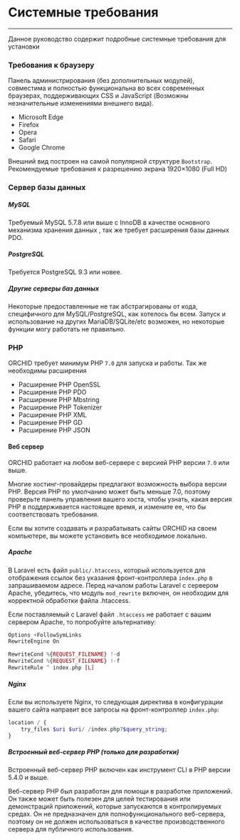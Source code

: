 # Системные требования
----------

Данное руководство содержит подробные системные требования для установки 


### Требования к браузеру

Панель администрирования (без дополнительных модулей),
совместима и полностью функциональна во всех современных браузерах,
поддерживающих CSS и JavaScript (Возможны незначительные изменениями внешнего вида).

- Microsoft Edge
- Firefox
- Opera
- Safari
- Google Chrome

Внешний вид построен на самой популярной структуре `Bootstrap`. Рекомендуемые требования к разрешению экрана 1920×1080 (Full HD)


### Сервер базы данных

##### MySQL

Требуемый MySQL 5.7.8 или выше с InnoDB в качестве основного механизма хранения данных
, так же требует расширения базы данных PDO.

##### PostgreSQL
Требуется PostgreSQL 9.3 или новее.

##### Другие серверы баз данных
Некоторые предоставленные не так абстрагированы от кода, специфичного для MySQL/PostgreSQL,
как хотелось бы всем. Запуск и использование на других MariaDB/SQLite/etc возможен, но некоторые функции
могу работать не правильно.


### PHP

ORCHID требует минимум PHP `7.0` для запуска и работы. Так же необходимы расширения

- Расширение PHP OpenSSL
- Расширение PHP PDO
- Расширение PHP Mbstring
- Расширение PHP Tokenizer
- Расширение PHP XML
- Расширение PHP GD
- Расширение PHP JSON


#### Веб сервер

ORCHID работает на любом веб-сервере с версией PHP версии `7.0` или выше.

Многие хостинг-провайдеры предлагают возможность выбора версии PHP. 
Версия PHP по умолчанию может быть меньше 7.0, поэтому проверьте панель управления вашего хоста, 
чтобы узнать, какая версия PHP в поддерживается настоящее время, и измените ее, что бы соответствовать требования.

Если вы хотите создавать и разрабатывать сайты ORCHID на своем компьютере, вы можете установить все необходимое локально.


##### Apache
     
В Laravel есть файл `public/.htaccess`, который используется для отображения ссылок без указания 
фронт-контроллера `index.php` в запрашиваемом адресе. 
Перед началом работы Laravel с сервером Apache, убедитесь, что модуль `mod_rewrite` включен, 
он необходим для корректной обработки файла .htaccess.
     
Если поставляемый с Laravel файл `.htaccess` не работает с вашим сервером Apache, то попробуйте альтернативу:

```php
Options +FollowSymLinks
RewriteEngine On

RewriteCond %{REQUEST_FILENAME} !-d
RewriteCond %{REQUEST_FILENAME} !-f
RewriteRule ^ index.php [L]
```


##### Nginx

Если вы используете Nginx, то следующая директива в конфигурации вашего сайта 
направит все запросы на фронт-контроллер `index.php`:

```php
location / {
    try_files $uri $uri/ /index.php?$query_string;
}
```


##### Встроенный веб-сервер PHP (только для разработки)

Встроенный веб-сервер PHP включен как инструмент CLI в PHP версии 5.4.0 и выше.

Веб-сервер PHP был разработан для помощи в разработке приложений. 
Он также может быть полезен для целей тестирования или демонстраций приложений, 
которые запускаются в контролируемых средах. 
Он не предназначен для полнофункционального веб-сервера, 
поэтому он не должен использоваться в качестве производственного сервера для публичного использования.
